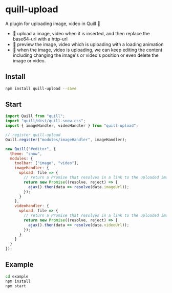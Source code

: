 # quill-upload

A plugin for uploading image, video in Quill 🌇

- 🌟 upload a image, video when it is inserted, and then replace the base64-url with a http-url
- 🌟 preview the image, video which is uploading with a loading animation
- 🌟 when the image, video is uploading, we can keep editing the content including changing the image's or video's position or even delete the image or video.

## Install

```bash
npm install quill-upload --save
```

## Start

```js
import Quill from "quill";
import "quill/dist/quill.snow.css";
import { imageHandler, videoHandler } from "quill-upload";

// register quill-upload
Quill.register("modules/imageHandler", imageHandler);

new Quill("#editor", {
  theme: "snow",
  modules: {
    toolbar: ["image", "video"],
    imageHandler: {
      upload: file => {
        // return a Promise that resolves in a link to the uploaded image
        return new Promise((resolve, reject) => {
          ajax().then(data => resolve(data.imageUrl));
        });
      }
    },
    videoHandler: {
      upload: file => {
        // return a Promise that resolves in a link to the uploaded image
        return new Promise((resolve, reject) => {
          ajax().then(data => resolve(data.videoUrl));
        });
      }
    }
  }
});
```

## Example

```bash
cd example
npm install
npm start
```
